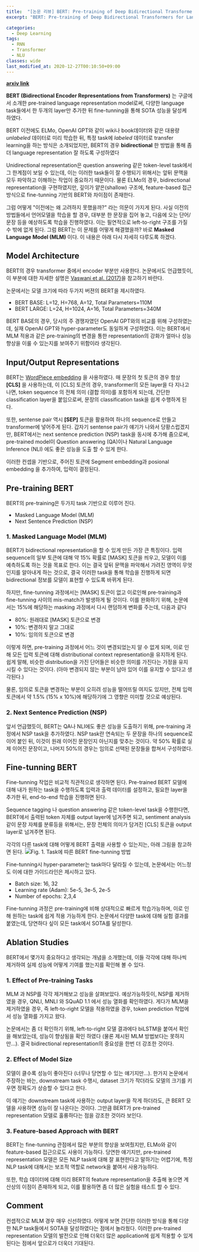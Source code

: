 ```yaml
---
title:  "[논문 리뷰] BERT: Pre-training of Deep Bidirectional Transformers for Language Understanding"
excerpt: "BERT: Pre-training of Deep Bidirectional Transformers for Language Understanding"

categories:
  - Deep Learning
tags:
  - RNN
  - Transformer
  - NLU
classes: wide
last_modified_at: 2020-12-27T00:10:50+09:00
---
```


__[arxiv link](https://arxiv.org/pdf/1810.04805.pdf)__  

__BERT (Bidirectional Encoder Representations from Transformers)__ 는 구글에서 소개한 pre-trained language representation model로써, 다양한 language task들에서 한 두개의 layer만 추가한 뒤 fine-tunning을 통해 SOTA 성능을 달성케 하였다. 

BERT 이전에도 ELMo, OpenAI GPT와 같이 wiki나 book데이터와 같은 대용량 _unlabeled_ 데이터로 미리 학습한 뒤, 특정 task에 _labeled_ 데이터로 transfer learning을 하는 방식은 소개되었지만, BERT의 경우 __bidirectional__ 한 방법을 통해 좀 더 language representation 잘 하도록 구성하였다 

Unidirectional representation은 question answering 같은 token-level task에서 그 한계점이 보일 수 있는데, 이는 이러한 task들이 잘 수행되기 위해서는 앞뒤 문맥을 모두 파악하고 이해하는 작업이 중요하기 때문이다. 물론 ELMo의 경우, bidirectional representation을 구현하였지만, 깊이가 얕은(shallow) 구조에, feature-based 접근방식으로 fine-tunning 기반의 BERT와 차이점이 존재한다.

그럼 어떻게 "이전에는 왜 고려하지 못했을까?" 라는 의문이 가지게 된다. 사실 이전의 방법들에서 언어모델을 학습을 할 경우, 대부분 한 문장을 집어 놓고, 다음에 오는 단어/문장 등을 예상하도록 학습을 진행하였다. 이는 필연적으로 left-to-right 구조를 가질 수 밖에 없게 된다. 그럼 BERT는 이 문제를 어떻게 해결했을까? 바로 __Masked Language Model (MLM)__ 이다. 이 내용은 아래 다시 자세히 다루도록 하겠다.


## __Model Architecture__
BERT의 경우 transformer 중에서 encoder 부분만 사용한다. 논문에서도 언급했듯이, 이 부분에 대한 자세한 설명은  [Vaswani et al. (2017)](https://arxiv.org/abs/1706.03762)을 참고하기 바란다. 

논문에서는 모델 크기에 따라 두가지 버젼의 BERT을 제시하였다. 
- BERT BASE: L=12, H=768, A=12, Total Parameters=110M
- BERT LARGE: L=24, H=1024, A=16, Total Parameters=340M

BERT BASE의 경우, 당시의 주 경쟁자였던 OpenAI GPT와의 비교를 위해 구성하였는데, 실재 OpenAI GPT와 hyper-parameter도 동일하게 구성하였다. 이는 BERT에서 MLM 적용과 같은 pre-training의 변경을 통한 representation의 강화가 얼마나 성능향상을 이룰 수 있는지를 보여주기 위함이라 생각된다.

## __Input/Output Representations__
BERT는 [WordPiece embedding](https://arxiv.org/abs/1609.08144) 을 사용하였다. 매 문장의 첫 토큰의 경우 항상 __[CLS]__ 을 사용하는데, 이 [CLS] 토큰의 경우, transformer의 모든 layer을 다 지나고 나면, token sequence 의 전체 의미 (결합 의미)를 포함하게 되는데, 간단한 classification layer을 붙임으로써, 문장의 classification task을 쉽게 수행하게 된다.

또한, sentense pair 역시 __[SEP]__ 토큰을 활용하여 하나의 sequence로 만들고 transformer에 넣어주게 된다. 갑자기 sentense pair가 얘기가 나와서 당황스럽겠지만, BERT에서는 next sentence prediction (NSP) task을 동시에 추가해 줌으로써, pre-trained model이 Question answering (QA)이나 Natural Language Inference (NLI) 에도 좋은 성능을 도출 할 수 있게 한다. 

이러한 컨셉을 기반으로, 주어진 토큰에 Segment embedding과 posional embedding 을 추가하여, 입력이 결정된다.

## __Pre-training BERT__
BERT의 pre-training은 두가지 task 기반으로 이루어 진다.
- Masked Language Model (MLM)
- Next Sentence Prediction (NSP)

### 1. Masked Language Model (MLM)
BERT가 bidirectional representation을 할 수 있게 만든 가장 큰 특징이다. 입력 sequence의 일부 토큰에 대해 약 15% 확률로 [MASK] 토큰을 씌우고, 모델이 이를 예측하도록 하는 것을 목표로 한다. 이는 결국 앞뒤 문맥을 파악해서 가려진 영역이 무엇인지를 알아내게 하는 것으로, 결국 이러한 task을 통해 학습을 진행하게 되면 bidirectional 정보를 모델이 표현할 수 있도록 바뀌게 된다.

하지만, fine-tunning 과정에서는 [MASK] 토큰이 없고 이로인해 pre-training과 fine-tunning 사이의 mis-match가 발생하게 될 것이다. 이를 완화하기 위해, 논문에서는 15%에 해당하는 masking 과정에서 다시 랜덤하게 변화를 주는데, 다음과 같다
- 80%: 원래대로 [MASK] 토큰으로 변경
- 10%: 변경하지 말고 그대로
- 10%: 임의의 토큰으로 변경

이렇게 하면, pre-training 과정에서 어느 것이 변경되었는지 알 수 없게 되며, 이로 인해 모든 입력 토큰에 대해 distributional context representation을 유지하게 된다. 쉽게 말해, 비슷한 distribution을 가진 단어들은 비슷한 의미를 가진다는 가정을 유지시킬 수 있다는 것이다. (아마 변경되지 않는 부분이 남아 있어 이를 유지할 수 있다고 생각된다.)

물론, 임의로 토큰을 변경하는 부분이 오히려 성능을 떨어뜨릴 여지도 있지만, 전체 입력 토큰에서 약 1.5% (15% x 10%)에 해당하기에 그 영향은 미미할 것으로 예상된다.

### 2. Next Sentence Prediction (NSP)
앞서 언급했듯이, BERT는 QA나 NLI에도 좋은 성능을 도출하기 위해, pre-training 과정에서 NSP task을 추가하였다. NSP task란 연속되는 두 문장을 하나의 sequence로 이어 붙인 뒤, 이것이 원래 이어진 문장인지 아닌지를 맞추는 것이다. 약 50% 확률로 실제 이어진 문장이고, 나머지 50%의 경우는 임의로 선택된 문장들을 합쳐서 구성하였다.

## __Fine-tunning BERT__
Fine-tunning 작업은 비교적 직관적으로 생각하면 된다. Pre-trained BERT 모델에 대해 내가 원하는 task을 수행하도록 입력과 출력 데이터를 설정하고, 필요한 layer을 추가한 뒤, end-to-end 학습을 진행하면 된다.

Sequence tagging 나 question answering 같은 token-level task을 수행한다면, BERT에서 출력된 token 자체를 output layer에 넘겨주면 되고, sentiment analysis 같이 문장 자체를 분류등을 위해서는, 문장 전체의 의미가 담겨진 [CLS] 토큰을 output layer로 넘겨주면 된다.

각각의 다른 task에 대해 어떻게 BERT 출력을 사용할 수 있는지는, 아래 그림을 참고하면 된다.
![Fig. 1. Task에 따른 BERT fine-tunning 방법](/assets/images/2020-12-27-Bert/tasks.jpg)

Fine-tunning시 hyper-parameter는 task마다 달라질 수 있는데, 논문에서는 어느정도 이에 대한 가이드라인은 제시하고 있다.
- Batch size: 16, 32
- Learning rate (Adam): 5e-5, 3e-5, 2e-5
- Number of epochs: 2,3,4

Fine-tunning 과정은 pre-training에 비해 상대적으로 빠르게 학습가능하며, 이로 인해 원하는 task에 쉽게 적용 가능하게 한다. 논문에서 다양한 task에 대해 실험 결과를 붙였는데, 당연하다 싶이 모든 task에서 SOTA를 달성한다.

## __Ablation Studies__
BERT에서 몇가지 중요하다고 생각되는 개념을 소개했는데, 이들 각각에 대해 하나씩 제거하여 실제 성능에 어떻게 기여를 했는지를 확인해 볼 수 있다.

### 1. Effect of Pre-training Tasks
MLM 과 NSP를 각각 제거해보고 성능을 살펴보았다. 예상가능하듯이, NSP를 제거하였을 경우,  QNLI, MNLI 와 SQuAD 1.1 에서 성능 열화를 확인하였다. 
게다가 MLM을 제거하였을 경우, 즉 left-to-right 모델을 적용하였을 경우, token prediction 작업에서 성능 열화를 가지고 왔다.

논문에서는 좀 더 확인하기 위해, left-to-right 모델 결과에다 biLSTM을 붙여서 확인을 해보았는데, 성능이 향상됨을 확인 하였다 (물론 제시된 MLM 방법보다는 못하지만...). 결국 bidirectional representation의 중요성을 한번 더 강조한 것이다.

### 2. Effect of Model Size
모델이 클수록 성능이 좋아진다 (너무나 당연할 수 있는 얘기지만...). 한가지 논문에서 주장하는 바는, downstream task 수행시, dataset 크기가 작더라도 모델의 크기를 키우면 정확도가 상승할 수 있다고 한다.

이 얘기는 downstream task에 사용하는 output layer을 작게 하더라도, 큰 BERT 모델을 사용하면 성능이 잘 나온다는 것이다. 그만큼 BERT가 pre-trained representation 모델로 훌륭하다는 점을 강조한 것이라 보인다.

### 3. Feature-based Approach with BERT
BERT는 fine-tunning 관점에서 많은 부분의 향상을 보여줬지만, ELMo와 같이 feature-based 접근으로도 사용이 가능하다. 당연한 얘기지만, pre-trained representation 모델은 모든 NLP task에 대해 잘 표현한다고 말하기는 어렵기에, 특정 NLP task에 대해서는 보조적 역할로 network을 붙여서 사용가능하다.  

또한, 학습 데이터에 대해 미리 BERT의 feature representation을 추출해 놓으면 계산상의 이점이 존재하게 되고, 이를 활용하면 좀 더 많은 실험을 테스트 할 수 있다.  

## __Comment__
컨셉적으로 MLM 경우 매우 신선하였다. 어떻게 보면 간단한 이러한 방식을 통해 다양한 NLP task들에서 SOTA을 달성하였다는 점에서 놀라웠다. 이러한 pre-trained representation 모델의 발전으로 인해 더욱더 많은 application에 쉽게 적용할 수 있게 된다는 점에서 앞으로가 더욱더 기대된다.


